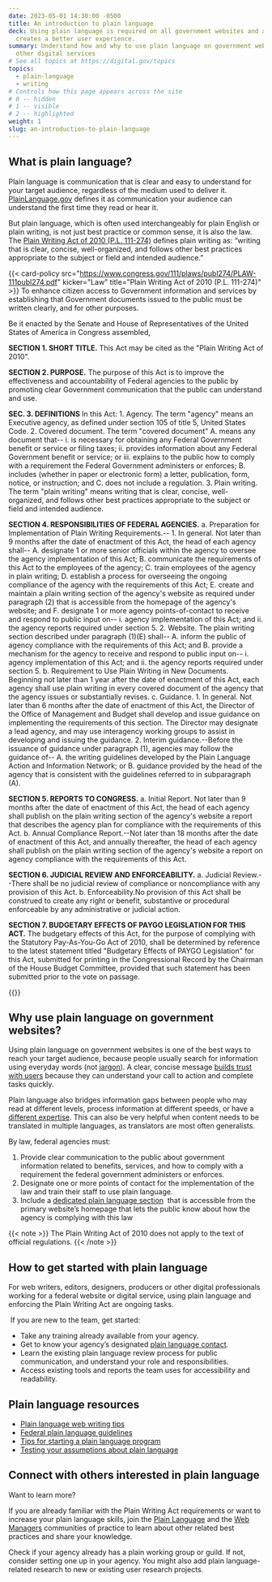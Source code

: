 ```yaml
---
date: 2023-05-01 14:30:00 -0500
title: An introduction to plain language
deck: Using plain language is required on all government websites and also
  creates a better user experience.
summary: Understand how and why to use plain language on government websites and
  other digital services
# See all topics at https://digital.gov/topics
topics:
  - plain-language
  - writing
# Controls how this page appears across the site
# 0 -- hidden
# 1 -- visible
# 2 -- highlighted
weight: 1
slug: an-introduction-to-plain-language
---
```

## What is plain language?

Plain language is communication that is clear and easy to understand for your target audience, regardless of the medium used to deliver it. [PlainLanguage.gov](https://www.plainlanguage.gov/about/definitions/) defines it as communication your audience can understand the first time they read or hear it.

But plain language, which is often used interchangeably for plain English or plain writing, is not just best practice or common sense, it is also the law. The [Plain Writing Act of 2010 (P.L. 111-274)](https://www.gpo.gov/fdsys/pkg/PLAW-111publ274/content-detail.html) defines plain writing as: “writing that is clear, concise, well-organized, and follows other best practices appropriate to the subject or field and intended audience.”

{{< card-policy src="https://www.congress.gov/111/plaws/publ274/PLAW-111publ274.pdf" kicker="Law" title="Plain Writing Act of 2010 (P.L. 111-274)" >}}
To enhance citizen access to Government information and services by establishing that Government documents issued to the public must be written clearly, and for other purposes.

Be it enacted by the Senate and House of Representatives of the United States of America in Congress assembled, 

**SECTION 1. SHORT TITLE.**
This Act may be cited as the "Plain Writing Act of 2010".

**SECTION 2. PURPOSE.**
The purpose of this Act is to improve the effectiveness and accountability of Federal agencies to the public by promoting clear Government communication that the public can understand and use.

**SEC. 3. DEFINITIONS**
  In this Act:
            1. Agency. The term "agency" means an Executive agency, as defined under section 105 of title 5, United States Code.
            2. Covered document. The term "covered document"
                    A. means any document that--
                          i. is necessary for obtaining any Federal Government benefit or service or filing taxes;
                          ii. provides information about any Federal Government benefit or service; or
                          iii. explains to the public how to comply with a requirement the Federal Government administers or enforces;
                    B. includes (whether in paper or electronic form) a letter, publication, form, notice, or instruction; and
                    C. does not include a regulation.
            3. Plain writing. The term "plain writing" means writing that is clear, concise, well-organized, and follows other best practices appropriate to the subject or field and intended audience.
            
**SECTION 4. RESPONSIBILITIES OF FEDERAL AGENCIES.**
  a. Preparation for Implementation of Plain Writing Requirements.--
          1. In general. Not later than 9 months after the date of enactment of this Act, the head of each agency shall--
                    A. designate 1 or more senior officials within the agency to oversee the agency implementation of this Act;
                    B. communicate the requirements of this Act to the employees of the agency;
                    C. train employees of the agency in plain writing;
                    D. establish a process for overseeing the ongoing 
                compliance of the agency with the requirements of this Act;
                    E. create and maintain a plain writing section of the agency's website as required under paragraph (2) that is accessible from the homepage of the agency's website; and
                    F. designate 1 or more agency points-of-contact to receive and respond to public input on--
                          i. agency implementation of this Act; and
                          ii. the agency reports required under section 5.
            2. Website. The plain writing section described under paragraph (1)(E) shall--
                    A. inform the public of agency compliance with the 
                requirements of this Act; and
                    B. provide a mechanism for the agency to receive and respond to public input on--
                          i. agency implementation of this Act; and
                          ii. the agency reports required under section 5.
    b. Requirement to Use Plain Writing in New Documents. Beginning not later than 1 year after the date of enactment of this Act, each agency shall use plain writing in every covered document of the agency that the agency issues or substantially revises.
    c. Guidance.
            1. In general. Not later than 6 months after the date of enactment of this Act, the Director of the Office of Management and Budget shall develop and issue guidance on implementing the requirements of this section. The Director may designate a lead agency, and may use interagency working groups to assist in developing and issuing the guidance.
            2. Interim guidance.--Before the issuance of guidance under paragraph (1), agencies may follow the guidance of--
                    A. the writing guidelines developed by the Plain Language Action and Information Network; or
                    B. guidance provided by the head of the agency that  is consistent with the guidelines referred to in 
                subparagraph (A).  
                
**SECTION 5. REPORTS TO CONGRESS.**
    a. Initial Report. Not later than 9 months after the date of enactment of this Act, the head of each agency shall publish on the plain writing section of the agency's website a report that describes the agency plan for compliance with the requirements of this Act.
    b. Annual Compliance Report.--Not later than 18 months after the date of enactment of this Act, and annually thereafter, the head of each agency shall publish on the plain writing section of the agency's website a report on agency compliance with the requirements of this Act.
    
**SECTION 6. JUDICIAL REVIEW AND ENFORCEABILITY.**
    a. Judicial Review.--There shall be no judicial review of compliance or noncompliance with any provision of this Act.
    b. Enforceability.No provision of this Act shall be construed to create any right or benefit, substantive or procedural enforceable by any administrative or judicial action.
    
**SECTION 7. BUDGETARY EFFECTS OF PAYGO LEGISLATION FOR THIS ACT.**
The budgetary effects of this Act, for the purpose of complying  with the Statutory Pay-As-You-Go Act of 2010, shall be determined by reference to the latest statement titled "Budgetary Effects of PAYGO Legislation" for this Act, submitted for printing in the Congressional Record by the Chairman of the House Budget Committee, provided that such statement has been submitted prior to the vote on passage.

{{</card-policy>}}

## Why use plain language on government websites?

Using plain language on government websites is one of the best ways to reach your target audience, because people usually search for information using everyday words (not [jargon](https://digital.gov/2022/11/07/jargon-madness-a-plain-language-exercise/)). A clear, concise message [builds trust with users](https://digital.gov/2022/12/13/to-build-trust-aim-for-easy/) because they can understand your call to action and complete tasks quickly.

Plain language also bridges information gaps between people who may read at different levels, process information at different speeds, or have a [different expertise](https://digital.gov/2022/11/09/tips-for-communicating-about-your-research-with-non-scientists/). This can also be very helpful when content needs to be translated in multiple languages, as translators are most often generalists.

By law, federal agencies must:

1. Provide clear communication to the public about government information related to benefits, services, and how to comply with a requirement the federal government administers or enforces.
2. Designate one or more points of contact for the implementation of the law and train their staff to use plain language.
3. Include a [dedicated plain language section](https://digital.gov/resources/required-web-content-and-links/#about-page-2)  that is accessible from the primary website’s homepage that lets the public know about how the agency is complying with this law

{{< note >}} The Plain Writing Act of 2010 does not apply to the text of official regulations. {{< /note >}}

## How to get started with plain language

For web writers, editors, designers, producers or other digital professionals working for a federal website or digital service, using plain language and enforcing the Plain Writing Act are ongoing tasks.

 If you are new to the team, get started:

* Take any training already available from your agency.
* Get to know your agency’s designated [plain language contact](https://www.plainlanguage.gov/law/agency-programs/).
* Learn the existing plain language review process for public communication, and understand your role and responsibilities.
* Access existing tools and reports the team uses for accessibility and readability.

## Plain language resources

* [Plain language web writing tips](https://digital.gov/resources/plain-language-web-writing-tips/)
* [Federal plain language guidelines](https://www.plainlanguage.gov/guidelines/)
* [Tips for starting a plain language program](https://www.plainlanguage.gov/training/tips-for-trainers/)
* [Testing your assumptions about plain language](https://www.plainlanguage.gov/guidelines/test/)

## Connect with others interested in plain language

Want to learn more? 

If you are already familiar with the Plain Writing Act requirements or want to increase your plain language skills, join the [Plain Language](https://digital.gov/communities/plain-language/) and the [Web Managers](https://digital.gov/communities/web-content-managers/) communities of practice to learn about other related best practices and share your knowledge. 

Check if your agency already has a plain working group or guild. If not, consider setting one up in your agency. You might also add plain language-related research to new or existing user research projects.
